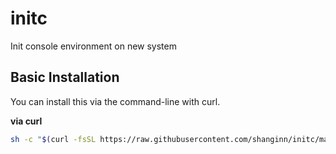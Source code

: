 # initc
Init console environment on new system

## Basic Installation

You can install this via the command-line with curl.

**via curl**

```bash
sh -c "$(curl -fsSL https://raw.githubusercontent.com/shanginn/initc/master/tools/install.sh)"
```
